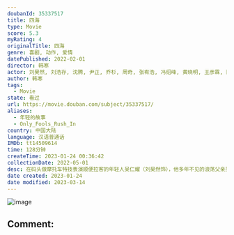 ```yaml
---
doubanId: 35337517
title: 四海
type: Movie
score: 5.3
myRating: 4
originalTitle: 四海
genre: 喜剧, 动作, 爱情
datePublished: 2022-02-01
director: 韩寒
actor: 刘昊然, 刘浩存, 沈腾, 尹正, 乔杉, 周奇, 张宥浩, 冯绍峰, 黄晓明, 王彦霖, 陈小春, 吴彦姝, 万梓良, 赵子琪, 高华阳
author: 韩寒
tags:
  - Movie
state: 看过
url: https://movie.douban.com/subject/35337517/
aliases:
  - 年轻的故事
  - Only_Fools_Rush_In
country: 中国大陆
language: 汉语普通话
IMDb: tt14509614
time: 128分钟
createTime: 2023-01-24 00:36:42
collectionDate: 2022-05-01
desc: 在码头做摩托车特技表演顺便拉客的年轻人吴仁耀（刘昊然饰），他多年不见的浪荡父亲吴仁腾（沈腾饰）；梦想大城市生活的餐馆服务员周欢颂和他浮夸真诚的哥哥周欢歌。一支从没有赢过一场比赛的“不败传说”车队频...
date created: 2023-01-24
date modified: 2023-03-14
---
```


![image](p2867433563.jpg)

Comment:
---
